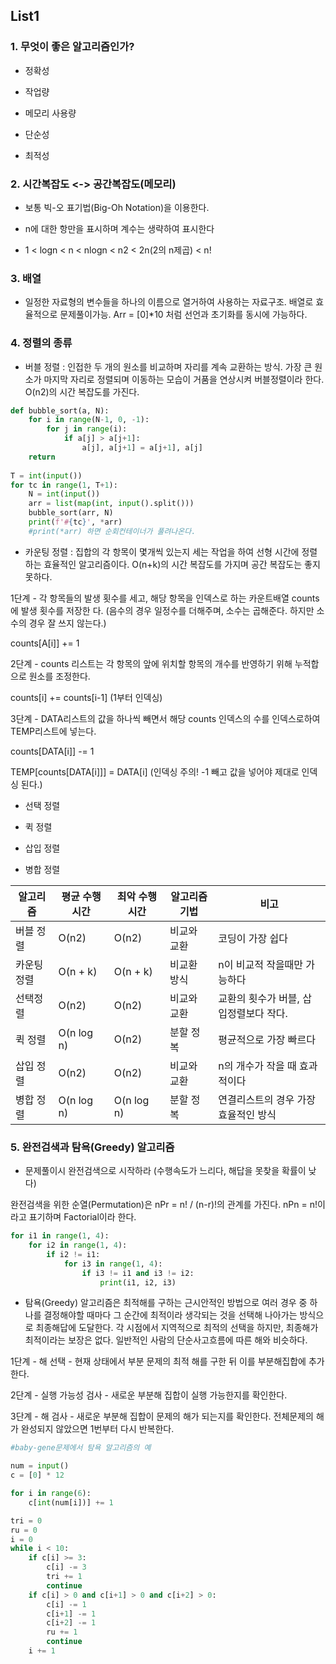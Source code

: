 ## List1

### 1. 무엇이 좋은 알고리즘인가?

- 정확성

- 작업량

- 메모리 사용량

- 단순성

- 최적성



### 2. 시간복잡도 <-> 공간복잡도(메모리)

- 보통 빅-오 표기법(Big-Oh Notation)을 이용한다.

- n에 대한 항만을 표시하며 계수는 생략하여 표시한다

- 1 < logn < n < nlogn < n2 < 2n(2의 n제곱) < n!



### 3. 배열

- 일정한 자료형의 변수들을 하나의 이름으로 열거하여 사용하는 자료구조. 배열로 효율적으로 문제풀이가능. Arr = [0]*10 처럼 선언과 초기화를 동시에 가능하다.



### 4. 정렬의 종류

- 버블 정렬 : 인접한 두 개의 원소를 비교하며 자리를 계속 교환하는 방식. 가장 큰 원소가 마지막 자리로 정렬되며 이동하는 모습이 거품을 연상시켜 버블정렬이라 한다. O(n2)의 시간 복잡도를 가진다.

```python
def bubble_sort(a, N):
    for i in range(N-1, 0, -1):
        for j in range(i):
            if a[j] > a[j+1]:
                a[j], a[j+1] = a[j+1], a[j]
    return
                
T = int(input())
for tc in range(1, T+1):
    N = int(input())
    arr = list(map(int, input().split()))
    bubble_sort(arr, N)
    print(f'#{tc}', *arr)
    #print(*arr) 하면 순회컨테이너가 풀려나온다.
```

- 카운팅 정렬 :  집합의 각 항목이 몇개씩 있는지 세는 작업을 하여 선형 시간에 정렬하는 효율적인 알고리즘이다. O(n+k)의 시간 복잡도를 가지며 공간 복잡도는 좋지 못하다.

1단계 - 각 항목들의 발생 횟수를 세고, 해당 항목을 인덱스로 하는 카운트배열 counts에  발생 횟수를 저장한		다. (음수의 경우 일정수를 더해주며, 소수는 곱해준다. 하지만 소수의 경우 잘 쓰지 않는다.)

counts[A[i]] += 1

2단계 - counts 리스트는 각 항목의 앞에 위치할 항목의 개수를 반영하기 위해 누적합으로 원소를 조정한다.

counts[i] += counts[i-1] (1부터 인덱싱)

3단계 - DATA리스트의 값을 하나씩 빼면서 해당 counts 인덱스의 수를 인덱스로하여 TEMP리스트에 넣는다.

counts[DATA[i]] -= 1

TEMP[counts[DATA[i]]] = DATA[i] (인덱싱 주의! -1 빼고 값을 넣어야 제대로 인덱싱 된다.)

- 선택 정렬

- 퀵 정렬

- 삽입 정렬

- 병합 정렬

| 알고리즘    | 평균 수행시간 | 최악 수행시간 | 알고리즘 기법 | 비고                                   |
| ----------- | ------------- | ------------- | ------------- | -------------------------------------- |
| 버블 정렬   | O(n2)         | O(n2)         | 비교와 교환   | 코딩이 가장 쉽다                       |
| 카운팅 정렬 | O(n + k)      | O(n + k)      | 비교환 방식   | n이 비교적 작을때만 가능하다           |
| 선택정렬    | O(n2)         | O(n2)         | 비교와 교환   | 교환의 횟수가 버블, 삽입정렬보다 작다. |
| 퀵 정렬     | O(n log n)    | O(n2)         | 분할 정복     | 평균적으로 가장 빠르다                 |
| 삽입 정렬   | O(n2)         | O(n2)         | 비교와 교환   | n의 개수가 작을 때 효과적이다          |
| 병합 정렬   | O(n log n)    | O(n log n)    | 분할 정복     | 연결리스트의 경우 가장 효율적인 방식   |



### 5. 완전검색과 탐욕(Greedy) 알고리즘

- 문제풀이시 완전검색으로 시작하라 (수행속도가 느리다, 해답을 못찾을 확률이 낮다)

완전검색을 위한 순열(Permutation)은 nPr = n! / (n-r)!의 관계를 가진다. nPn = n!이라고 표기하며 Factorial이라 한다.

```python
for i1 in range(1, 4):
    for i2 in range(1, 4):
        if i2 != i1:
            for i3 in range(1, 4):
                if i3 != i1 and i3 != i2:
                    print(i1, i2, i3)
```

- 탐욕(Greedy) 알고리즘은 최적해를 구하는 근시안적인 방법으로 여러 경우 중 하나를 결정해야할 때마다 그 순간에 최적이라 생각되는 것을 선택해 나아가는 방식으로 최종해답에 도달한다. 각 시점에서 지역적으로 최적의 선택을 하지만, 최종해가 최적이라는 보장은 없다. 일반적인 사람의 단순사고흐름에 따른 해와 비슷하다.

1단계 - 해 선택 - 현재 상태에서 부분 문제의 최적 해를 구한 뒤 이를 부분해집합에 추가한다.

2단계 - 실행 가능성 검사 - 새로운 부분해 집합이 실행 가능한지를 확인한다.

3단계 - 해 검사 - 새로운 부분해 집합이 문제의 해가 되는지를 확인한다. 전체문제의 해가 완성되지 않았으면 1번부터 다시 반복한다.

````python
#baby-gene문제에서 탐욕 알고리즘의 예

num = input()
c = [0] * 12

for i in range(6):
    c[int(num[i])] += 1

tri = 0
ru = 0
i = 0
while i < 10:
    if c[i] >= 3:
        c[i] -= 3
        tri += 1
        continue
    if c[i] > 0 and c[i+1] > 0 and c[i+2] > 0:
        c[i] -= 1
        c[i+1] -= 1
        c[i+2] -= 1
        ru += 1
        continue
    i += 1
````
